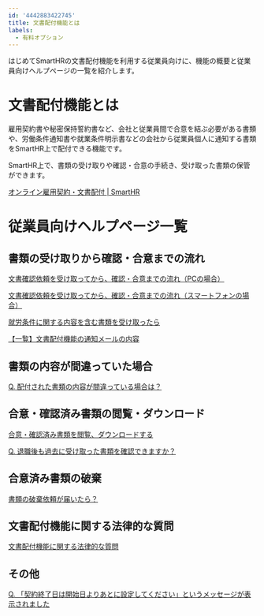 ```yaml
---
id: '4442883422745'
title: 文書配付機能とは
labels:
  - 有料オプション
---
```

はじめてSmartHRの文書配付機能を利用する従業員向けに、機能の概要と従業員向けヘルプページの一覧を紹介します。

# 文書配付機能とは

雇用契約書や秘密保持誓約書など、会社と従業員間で合意を結ぶ必要がある書類や、労働条件通知書や就業条件明示書などの会社から従業員個人に通知する書類をSmartHR上で配付できる機能です。

SmartHR上で、書類の受け取りや確認・合意の手続き、受け取った書類の保管ができます。

[オンライン雇用契約・文書配付 | SmartHR](https://smarthr.jp/koyou_agreement/)

# 従業員向けヘルプページ一覧

## 書類の受け取りから確認・合意までの流れ

[文書確認依頼を受け取ってから、確認・合意までの流れ（PCの場合）](https://knowledge.smarthr.jp/hc/ja/articles/4414639037977)

[文書確認依頼を受け取ってから、確認・合意までの流れ（スマートフォンの場合）](https://knowledge.smarthr.jp/hc/ja/articles/4886088369177)

[就労条件に関する内容を含む書類を受け取ったら](https://knowledge.smarthr.jp/hc/ja/articles/4410268306457)

[【一覧】文書配付機能の通知メールの内容](https://knowledge.smarthr.jp/hc/ja/articles/360035821993)

## 書類の内容が間違っていた場合

[Q. 配付された書類の内容が間違っている場合は？](https://knowledge.smarthr.jp/hc/ja/articles/4415040275353)

## 合意・確認済み書類の閲覧・ダウンロード

[合意・確認済み書類を閲覧、ダウンロードする](https://knowledge.smarthr.jp/hc/ja/articles/900004920126)

[Q. 退職後も過去に受け取った書類を確認できますか？](https://knowledge.smarthr.jp/hc/ja/articles/4435058093849)

## 合意済み書類の破棄

[書類の破棄依頼が届いたら？](https://knowledge.smarthr.jp/hc/ja/articles/360047258053)

## 文書配付機能に関する法律的な質問

[文書配付機能に関する法律的な質問](https://knowledge.smarthr.jp/hc/ja/articles/360026104454)

## その他

[Q. 「契約終了日は開始日よりあとに設定してください」というメッセージが表示されました](https://knowledge.smarthr.jp/hc/ja/articles/4914530109209)
